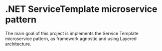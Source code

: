# .NET ServiceTemplate microservice pattern

The main goal of this project is implements the Service Template microservice pattern, as framework agnostic and using Layered architecture. 
